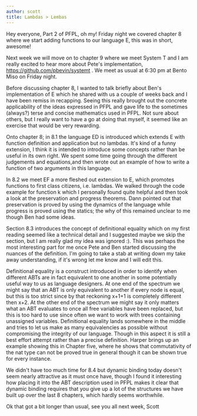 ```yaml
---
author: scott
title: Lambdas > Lembas
---
```

Hey everyone, 
 Part 2 of PFPL, oh my!  Friday night we covered chapter 8 where we start adding functions to our language E, this was in short, awesome!
 
 Next week we will move on to chapter 9 where we meet System T and I am really excited to hear more about Pete's implementation, https://github.com/pbevin/systemt .  We meet as usual at 6:30 pm at Bento Miso on Friday night.
 
 Before discussing chapter 8, I wanted to talk briefly about Ben's implementation of E which he shared with us a couple of weeks back and I have been remiss in recapping.  Seeing this really brought out the concrete applicability of the ideas expressed in PFPL and gave life to the sometimes (always?) terse and concise mathematics used in PFPL.  Not sure about others, but I really want to have a go at doing that myself, it seemed like an exercise that would be very rewarding.
 
 Onto chapter 8; in 8.1 the language ED is introduced which extends E with function definition and application but no lambdas.  It's kind of a funny extension, I think it is intended to introduce some concepts rather than be useful in its own right.  We spent some time going through the different judgements and equations,and then wrote out an example of how to write a function of two arguments in this language.  
 
 In 8.2 we meet EF a more fleshed out extension to E, which promotes functions to first class citizens, i.e. lambdas.  We walked through the code example for function k which I personally found quite helpful and then took a look at the preservation and progress theorems.  Dann pointed out that preservation is proved by using the dynamics of the language while progress is proved using the statics; the why of this remained unclear to me though Ben had some ideas.
 
Section 8.3 introduces the concept of definitional equality which on my first reading seemed like a technical detail and I suggested maybe we skip the section, but I am really glad my idea was ignored :). This was perhaps the most interesting part for me once Pete and Ben started discussing the nuances of the definition.  I'm going to take a stab at writing down my take away understanding, if it's wrong let me know and I will edit this.

Definitional equality is a construct introduced in order to identify when different ABTs are in fact equivalent to one another in some potentially useful way to us as language designers.  At one end of the spectrum we might say that an ABT is only equivalent to another if every node is equal, but this is too strict since by that reckoning x+1+1 is completely different then x+2.  At the other end of the spectrum we might say it only matters what an ABT evaluates to once all free variables have been replaced, but this is too hard to use since often we want to work with trees containing unassigned variables.  Definitional equality lands somewhere in the middle and tries to let us make as many equivalencies as possible without compromising the integrity of our language.  Though in this aspect it is still a best effort attempt rather than a precise definition.  Harper brings up an example showing this in Chapter five, where he shows that commutativity of the nat type can not be proved true in general though it can be shown true for every instance.

We didn't have too much time for 8.4 but dynamic binding today doesn't seem nearly attractive as it must once have, though I found it interesting how placing it into the ABT description used in PFPL makes it clear that dynamic binding requires that you give up a lot of the structures we have built up over the last 8 chapters, which hardly seems worthwhile.

Ok that got a bit longer than usual, see you all next week,
Scott
 
 
